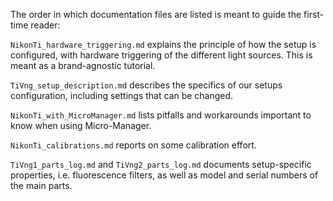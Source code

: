 The order in which documentation files are listed is meant to guide the first-time reader:

`NikonTi_hardware_triggering.md` explains the principle of how the setup is configured, with hardware triggering of the different light sources. This is meant as a brand-agnostic tutorial.

`TiVng_setup_description.md` describes the specifics of our setups configuration, including settings that can be changed.

`NikonTi_with_MicroManager.md` lists pitfalls and workarounds important to know when using Micro-Manager.

`NikonTi_calibrations.md` reports on some calibration effort.

`TiVng1_parts_log.md` and `TiVng2_parts_log.md` documents setup-specific properties, i.e. fluorescence filters, as well as model and serial numbers of the main parts.
